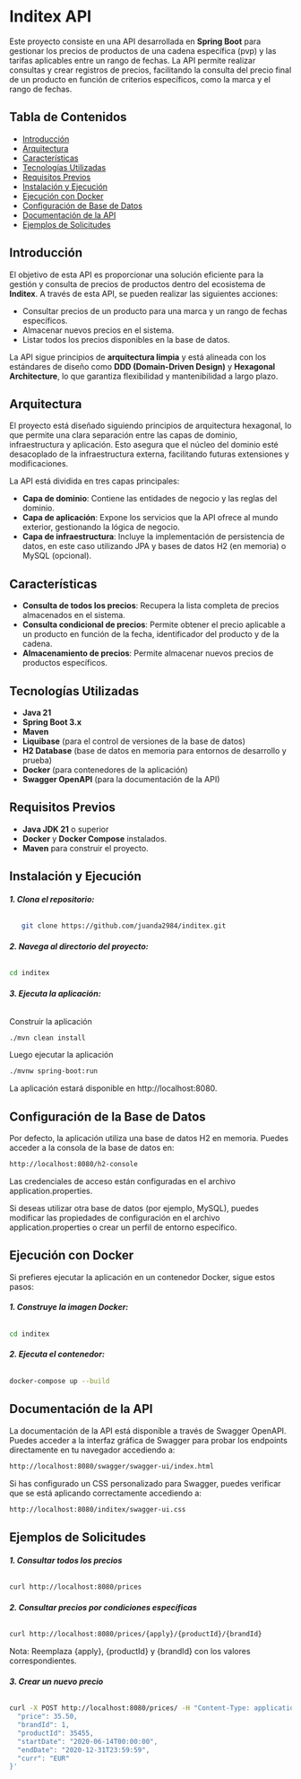 # Inditex API

Este proyecto consiste en una API desarrollada en **Spring Boot** para gestionar los precios de productos de una cadena específica (pvp) y las tarifas aplicables entre un rango de fechas. La API permite realizar consultas y crear registros de precios, facilitando la consulta del precio final de un producto en función de criterios específicos, como la marca y el rango de fechas.

## Tabla de Contenidos
- [Introducción](#introducción)
- [Arquitectura](#arquitectura)
- [Características](#características)
- [Tecnologías Utilizadas](#tecnologías-utilizadas)
- [Requisitos Previos](#requisitos-previos)
- [Instalación y Ejecución](#instalación-y-ejecución)
- [Ejecución con Docker](#ejecución-con-docker)
- [Configuración de Base de Datos](#configuración-de-base-de-datos)
- [Documentación de la API](#documentación-de-la-api)
- [Ejemplos de Solicitudes](#ejemplos-de-solicitudes)

## Introducción

El objetivo de esta API es proporcionar una solución eficiente para la gestión y consulta de precios de productos dentro del ecosistema de **Inditex**. A través de esta API, se pueden realizar las siguientes acciones:
- Consultar precios de un producto para una marca y un rango de fechas específicos.
- Almacenar nuevos precios en el sistema.
- Listar todos los precios disponibles en la base de datos.

La API sigue principios de **arquitectura limpia** y está alineada con los estándares de diseño como **DDD (Domain-Driven Design)** y **Hexagonal Architecture**, lo que garantiza flexibilidad y mantenibilidad a largo plazo.

## Arquitectura

El proyecto está diseñado siguiendo principios de arquitectura hexagonal, lo que permite una clara separación entre las capas de dominio, infraestructura y aplicación. Esto asegura que el núcleo del dominio esté desacoplado de la infraestructura externa, facilitando futuras extensiones y modificaciones.

La API está dividida en tres capas principales:
- **Capa de dominio**: Contiene las entidades de negocio y las reglas del dominio.
- **Capa de aplicación**: Expone los servicios que la API ofrece al mundo exterior, gestionando la lógica de negocio.
- **Capa de infraestructura**: Incluye la implementación de persistencia de datos, en este caso utilizando JPA y bases de datos H2 (en memoria) o MySQL (opcional).

## Características

- **Consulta de todos los precios**: Recupera la lista completa de precios almacenados en el sistema.
- **Consulta condicional de precios**: Permite obtener el precio aplicable a un producto en función de la fecha, identificador del producto y de la cadena.
- **Almacenamiento de precios**: Permite almacenar nuevos precios de productos específicos.

## Tecnologías Utilizadas

- **Java 21**
- **Spring Boot 3.x**
- **Maven**
- **Liquibase** (para el control de versiones de la base de datos)
- **H2 Database** (base de datos en memoria para entornos de desarrollo y prueba)
- **Docker** (para contenedores de la aplicación)
- **Swagger OpenAPI** (para la documentación de la API)

## Requisitos Previos

- **Java JDK 21** o superior
- **Docker** y **Docker Compose** instalados.
- **Maven** para construir el proyecto.

## Instalación y Ejecución

###### **1. Clona el repositorio:**
   
```bash
   git clone https://github.com/juanda2984/inditex.git
```
###### **2. Navega al directorio del proyecto:**

```bash
cd inditex
```

###### **3. Ejecuta la aplicación:**

Construir la aplicación

```bash
./mvn clean install
```
Luego ejecutar la aplicación

```bash
./mvnw spring-boot:run
```
La aplicación estará disponible en http://localhost:8080.

## Configuración de la Base de Datos

Por defecto, la aplicación utiliza una base de datos H2 en memoria. Puedes acceder a la consola de la base de datos en:

```bash
http://localhost:8080/h2-console
```

Las credenciales de acceso están configuradas en el archivo application.properties.

Si deseas utilizar otra base de datos (por ejemplo, MySQL), puedes modificar las propiedades de configuración en el archivo application.properties o crear un perfil de entorno específico.

## Ejecución con Docker

Si prefieres ejecutar la aplicación en un contenedor Docker, sigue estos pasos:

###### **1. Construye la imagen Docker:**

```bash
cd inditex
```

###### **2. Ejecuta el contenedor:**

```bash
docker-compose up --build
```

## Documentación de la API

La documentación de la API está disponible a través de Swagger OpenAPI. Puedes acceder a la interfaz gráfica de Swagger para probar los endpoints directamente en tu navegador accediendo a:

```bash
http://localhost:8080/swagger/swagger-ui/index.html
```

Si has configurado un CSS personalizado para Swagger, puedes verificar que se está aplicando correctamente accediendo a:

```bash
http://localhost:8080/inditex/swagger-ui.css
```

## Ejemplos de Solicitudes

###### **1. Consultar todos los precios**

```bash
curl http://localhost:8080/prices
```

###### **2. Consultar precios por condiciones específicas**

```bash
curl http://localhost:8080/prices/{apply}/{productId}/{brandId}
```

Nota: Reemplaza {apply}, {productId} y {brandId} con los valores correspondientes.

###### **3. Crear un nuevo precio**

```bash
curl -X POST http://localhost:8080/prices/ -H "Content-Type: application/json" -d '{
  "price": 35.50,
  "brandId": 1,
  "productId": 35455,
  "startDate": "2020-06-14T00:00:00",
  "endDate": "2020-12-31T23:59:59",
  "curr": "EUR"
}'
```

